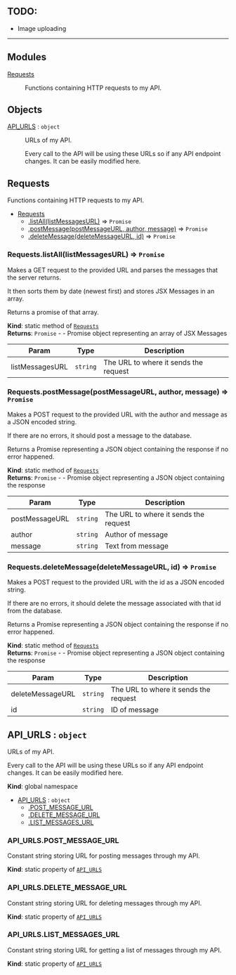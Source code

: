 ## TODO:

- Image uploading

---

## Modules

<dl>
<dt><a href="#module_Requests">Requests</a></dt>
<dd><p>Functions containing HTTP requests to my API.</p>
</dd>
</dl>

## Objects

<dl>
<dt><a href="#API_URLS">API_URLS</a> : <code>object</code></dt>
<dd><p>URLs of my API.</p>
<p>Every call to the API will be using these URLs so if any API endpoint changes. It can be easily modified here.</p>
</dd>
</dl>

<a name="module_Requests"></a>

## Requests

Functions containing HTTP requests to my API.

- [Requests](#module_Requests)
  - [.listAll(listMessagesURL)](#module_Requests.listAll) ⇒ <code>Promise</code>
  - [.postMessage(postMessageURL, author, message)](#module_Requests.postMessage) ⇒ <code>Promise</code>
  - [.deleteMessage(deleteMessageURL, id)](#module_Requests.deleteMessage) ⇒ <code>Promise</code>

<a name="module_Requests.listAll"></a>

### Requests.listAll(listMessagesURL) ⇒ <code>Promise</code>

Makes a GET request to the provided URL and parses the messages that the server returns.

It then sorts them by date (newest first) and stores JSX Messages in an array.

Returns a promise of that array.

**Kind**: static method of [<code>Requests</code>](#module_Requests)  
**Returns**: <code>Promise</code> - - Promise object representing an array of JSX Messages

| Param           | Type                | Description                           |
| --------------- | ------------------- | ------------------------------------- |
| listMessagesURL | <code>string</code> | The URL to where it sends the request |

<a name="module_Requests.postMessage"></a>

### Requests.postMessage(postMessageURL, author, message) ⇒ <code>Promise</code>

Makes a POST request to the provided URL with the author and message as a JSON encoded string.

If there are no errors, it should post a message to the database.

Returns a Promise representing a JSON object containing the response if no error happened.

**Kind**: static method of [<code>Requests</code>](#module_Requests)  
**Returns**: <code>Promise</code> - - Promise object representing a JSON object containing the response

| Param          | Type                | Description                           |
| -------------- | ------------------- | ------------------------------------- |
| postMessageURL | <code>string</code> | The URL to where it sends the request |
| author         | <code>string</code> | Author of message                     |
| message        | <code>string</code> | Text from message                     |

<a name="module_Requests.deleteMessage"></a>

### Requests.deleteMessage(deleteMessageURL, id) ⇒ <code>Promise</code>

Makes a POST request to the provided URL with the id as a JSON encoded string.

If there are no errors, it should delete the message associated with that id from the database.

Returns a Promise representing a JSON object containing the response if no error happened.

**Kind**: static method of [<code>Requests</code>](#module_Requests)  
**Returns**: <code>Promise</code> - - Promise object representing a JSON object containing the response

| Param            | Type                | Description                           |
| ---------------- | ------------------- | ------------------------------------- |
| deleteMessageURL | <code>string</code> | The URL to where it sends the request |
| id               | <code>string</code> | ID of message                         |

<a name="API_URLS"></a>

## API_URLS : <code>object</code>

URLs of my API.

Every call to the API will be using these URLs so if any API endpoint changes. It can be easily modified here.

**Kind**: global namespace

- [API_URLS](#API_URLS) : <code>object</code>
  - [.POST_MESSAGE_URL](#API_URLS.POST_MESSAGE_URL)
  - [.DELETE_MESSAGE_URL](#API_URLS.DELETE_MESSAGE_URL)
  - [.LIST_MESSAGES_URL](#API_URLS.LIST_MESSAGES_URL)

<a name="API_URLS.POST_MESSAGE_URL"></a>

### API_URLS.POST_MESSAGE_URL

Constant string storing URL for posting messages through my API.

**Kind**: static property of [<code>API_URLS</code>](#API_URLS)  
<a name="API_URLS.DELETE_MESSAGE_URL"></a>

### API_URLS.DELETE_MESSAGE_URL

Constant string storing URL for deleting messages through my API.

**Kind**: static property of [<code>API_URLS</code>](#API_URLS)  
<a name="API_URLS.LIST_MESSAGES_URL"></a>

### API_URLS.LIST_MESSAGES_URL

Constant string storing URL for getting a list of messages through my API.

**Kind**: static property of [<code>API_URLS</code>](#API_URLS)
